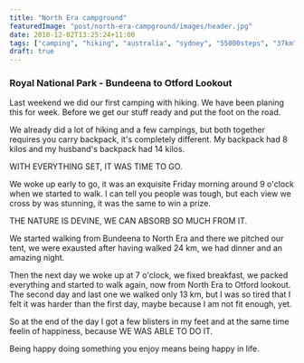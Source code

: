 ```yaml
---
title: "North Era campground"
featuredImage: "post/north-era-campground/images/header.jpg"
date: 2018-12-02T13:25:24+11:00
tags: ["camping", "hiking", "australia", "sydney", "55000steps", "37km", "yolo"]
draft: true
---
```

### Royal National Park - Bundeena to Otford Lookout

Last weekend we did our first camping with hiking.
We have been planing this for week. Before we get our stuff ready and put the foot on the road.

We already did a lot of hiking and a few campings, but both together requires you carry backpack, it's completely different. My backpack had 8 kilos and my husband's backpack had 14 kilos.

WITH EVERYTHING SET, IT WAS TIME TO GO.

We woke up early to go, it was an exquisite Friday morning around 9 o'clock when we started to walk.
I can tell you people was tough, but each view we cross by was stunning, it was the same to win a prize.

THE NATURE IS DEVINE, WE CAN ABSORB SO MUCH FROM IT.

We started walking from Bundeena to North Era and there we pitched our tent, we were exausted after having walked 24 km, we had dinner and an amazing night.

Then the next day we woke up at 7 o'clock, we fixed breakfast, we packed everything and started to walk again, now from North Era to Otford lookout. The second day and last one we walked only 13 km, but I was so tired that I felt it was harder than the first day, maybe because I am not fit enough, yet.

So at the end of the day I got a few blisters in my feet and at the same time feelin of happiness, because WE WAS ABLE TO DO IT.

Being happy doing something you enjoy means being happy in life.